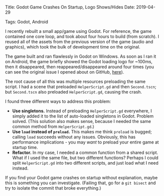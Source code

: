 Title: Godot Game Crashes On Startup, Logo Shows/Hides
Date: 2019-04-29

Tags: Godot, Android

I recently rebuilt a small app/game using Godot. For reference, the game contained one core loop, and took about four hours to build (from scratch). I reused all of the assets from the previous version of the game (audio and graphics), which took the bulk of development time on the original.

The game built and ran flawlessly in Godot on Windows. As soon as I ran it on Android, the game briefly showed the Godot loading logo for ~100ms, then it disappeared, then reappeared/disappeared around four times (you can see the original issue I opened about on GitHub, [here](https://github.com/godotengine/godot/issues/27583)).

The root cause of all this was multiple resources preloading the same script. I had a scene that preloaded `HelperScript.gd` and then `Second.tscn`; but `Second.tscn` also preloaded `HelperScript.gd`, causing the crash.

I found three different ways to address this problem:

- **Use singletons.** Instead of preloading `HelperScript.gd` everywhere, I simply added it to the list of auto-loaded singletons in Godot. Problem solved. (This solution also makes sense, because I needed the same common method from `HelperScript.gd`.)
- **Use `load` instead of `preload`.** This makes me think `preload` is bugged; calling `load` succeeds without any issues. Obviously, this has performance implications - you may *want* to preload your entire game at startup time.
- **Refactor.** In my case, I needed a common function from a shared script. What if I used the same file, but two different functions? Perhaps I could split `HelperScript.gd` into two different scripts, and just load what I need instead.

If you find your Godot game crashes on startup without explanation, maybe this is something you can investigate. (Failing that, go for a `git bisect` and try to isolate the commit that broke everything.)